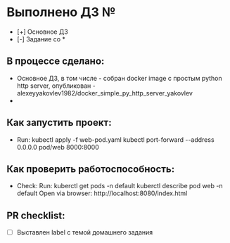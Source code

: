 # Выполнено ДЗ №

 - [+] Основное ДЗ
 - [-] Задание со *

## В процессе сделано:
 - Основное ДЗ, в том числе - собран docker image с простым python http server, 
   опубликован - alexeyyakovlev1982/docker_simple_py_http_server_yakovlev
 - 

## Как запустить проект:
 - Run: 
     kubectl apply -f web-pod.yaml
     kubectl port-forward --address 0.0.0.0 pod/web 8000:8000
       

## Как проверить работоспособность:
 - Check:
   Run:
     kuberctl get pods -n default
     kuberctl describe pod web -n default
   Open via browser:
     http://localhost:8080/index.html

## PR checklist:
 - [ ] Выставлен label с темой домашнего задания